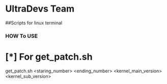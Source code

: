 # UltraDevs Team

##Scripts for linux terminal

### HOW To USE
  [*] For get_patch.sh
   ==================
   get_patch.sh <staring_number> <ending_number> <kernel_main_version> <kernel_sub_version>
